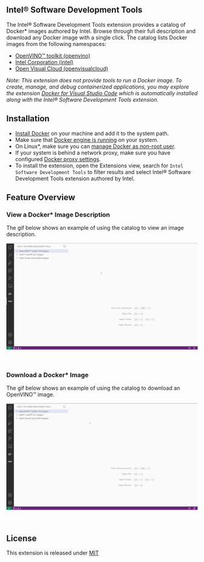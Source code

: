 ## Intel® Software Development Tools
The Intel® Software Development Tools extension provides a catalog of Docker* images authored by Intel. Browse through their full description and download any Docker image with a single click. The catalog lists Docker images from the following namespaces:  
* [OpenVINO™ toolkit (openvino)](https://hub.docker.com/u/openvino)
* [Intel Corporation (intel) ](https://hub.docker.com/u/intel)
* [Open Visual Cloud (openvisualcloud) ](https://hub.docker.com/u/openvisualcloud)

<i>Note: This extension does not provide tools to run a Docker image. To create, manage, and debug containerized applications, you may explore the extension [Docker for Visual Studio Code](https://marketplace.visualstudio.com/items?itemName=ms-azuretools.vscode-docker) which is automatically installed along with the Intel® Software Development Tools extension.</i> 

## Installation
* [Install Docker](https://docs.docker.com/install/) on your machine and add it to the system path.
* Make sure that [Docker engine is running](https://docs.docker.com/engine/reference/commandline/version/) on your system.
* On Linux*, make sure you can [manage Docker as non-root user](https://docs.docker.com/engine/install/linux-postinstall/#manage-docker-as-a-non-root-user).
* If your system is behind a network proxy, make sure you have configured [Docker proxy settings](https://docs.docker.com/config/daemon/systemd/#httphttps-proxy).
* To install the extension, open the Extensions view, search for `Intel Software Development Tools` to filter results and select Intel® Software Development Tools extension authored by Intel. 

## Feature Overview  

### View a Docker* Image Description
The gif below shows an example of using the catalog to view an image description.  

![Intel Docker catalog extension feature : full description](/resources/readme/full-description.gif)

<br>

### Download a Docker* Image
The gif below shows an example of using the catalog to download an OpenVINO™ image.  

![Intel Docker catalog extension feature : download docker image](/resources/readme/download_docker_image.gif)

<br>



## License 

This extension is released under [MIT](./LICENSE.md)